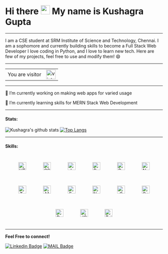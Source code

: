 # Hi there <img src="https://github.com/iamshubhamg/iamshubhamg/blob/master/Assests/Hi.gif" width="29px"> My name is Kushagra Gupta
<hr>
I am a CSE student at SRM Institute of Science and Technology, Chennai. I am a sophomore and currently building skills to become a Full Stack Web Developer
I love coding in Python, and I love to learn new tech. Here are few of my projects, feel free to use and modify them! 😄
<hr>
<table>
  <tr>
    <td>You are visitor</td>
    <td><img src="https://profile-counter.glitch.me/KG-1510/count.svg" alt="vistor count" height="30" /></td>
  </tr>
</table>
<hr>

🔭 I’m currently working on making web apps for varied usage

🌱 I’m currently learning skills for MERN Stack Web Development 
<hr>
 
 
 #### Stats:
 ![Kushagra's github stats](https://github-readme-stats.vercel.app/api?username=KG-1510&show_icons=true&theme=dark)     [![Top Langs](https://github-readme-stats.vercel.app/api/top-langs/?username=KG-1510&layout=compact&theme=dark)](https://github.com/KG-1510/KG-1510)
 <hr>
 
 #### Skills:
<div align="center">
  <img style="margin: 25px" src="https://cdn.iconscout.com/icon/free/png-64/html-2752158-2284975.png" alt="HTML" height="25" />
  <img style="margin: 25px" src="https://cdn.iconscout.com/icon/free/png-64/css-131-722685.png" alt="CSS" height="25" />
  <img style="margin: 25px" src="https://cdn.iconscout.com/icon/free/png-64/javascript-1-225993.png" alt="Javascript" height="25" />
  <img style="margin: 25px" src="https://cdn.iconscout.com/icon/free/png-64/bootstrap-226077.png" alt="Bootstrap" height="25" />
  <img style="margin: 25px" src="https://cdn.iconscout.com/icon/free/png-64/react-4-1175110.png" alt="React.js" height="25" />
  <img style="margin: 25px" src="https://cdn.auth0.com/blog/logos/nextjs-logo.png" alt="Next.js" height="25" />
  <img style="margin: 25px" src="https://cdn.iconscout.com/icon/free/png-64/typescript-1174965.png" alt="Typescript" height="25" />
  <img style="margin: 25px" src="https://cdn.iconscout.com/icon/free/png-64/mongodb-4-1175139.png" alt="MongoDB" height="25" />
  <img style="margin: 25px" src="https://cdn.iconscout.com/icon/free/png-64/express-8-1175029.png" alt="Express" height="25" />
  <img style="margin: 25px" src="https://cdn.iconscout.com/icon/free/png-64/node-js-1174925.png" alt="Node.js" height="25" />
  <img style="margin: 25px" src="https://cdn.iconscout.com/icon/free/png-64/c-programming-569564.png" alt="C" height="25" />
  <img style="margin: 25px" src="https://sdtimes.com/wp-content/uploads/2018/03/cpppp.png" alt="C++" height="25" />
  <img style="margin: 25px" src="https://cdn.iconscout.com/icon/free/png-64/python-14-569257.png" alt="Python" height="25" />
  <img style="margin: 25px" src="https://cdn.iconscout.com/icon/free/png-64/jquery-7-1175152.png" alt="JQuery" height="25" />
  <img style="margin: 25px" src="https://www.markusantonwolf.com/media/pages/blog/tailwind-css/265298487-1596675041/tailwind-css-logo.svg" alt="Tailwind" height="25" />
</div>
<hr>

**Feel Free to connect!**

[![Linkedin Badge](https://img.shields.io/badge/-LinkedIn-blue?style=flat-square&logo=Linkedin&logoColor=white&link=https://www.linkedin.com/in/kg1510/)](https://www.linkedin.com/in/kg1510/)
[![MAIL Badge](https://img.shields.io/badge/-Gmail-c14438?style=flat-square&logo=Gmail&logoColor=white&link=mailto:guptakushagra15.10@gmail.com)](mailto:guptakushagra15.10@gmail.com)

